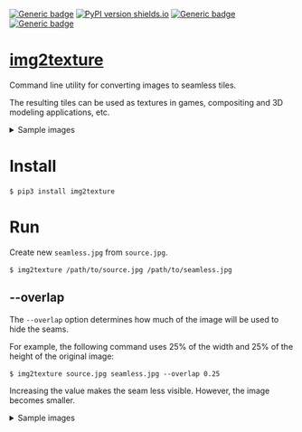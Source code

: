 [![Generic badge](https://img.shields.io/badge/status-draft-red.svg)](#)
[![PyPI version shields.io](https://img.shields.io/pypi/v/img2texture.svg)](https://pypi.python.org/pypi/img2texture/)
[![Generic badge](https://img.shields.io/badge/Python-3.7+-blue.svg)](#)
[![Generic badge](https://img.shields.io/badge/OS-Windows%20|%20macOS%20|%20Linux-blue.svg)](#)

# [img2texture](https://github.com/rtmigo/img2texture_py#readme)

Command line utility for converting images to seamless tiles.

The resulting tiles can be used as textures in games, compositing and 3D modeling applications, etc.

<details>
  <summary>Sample images</summary>

:warning: If images don't load, check out the [original of this document on GitHub](https://github.com/rtmigo/img2texture_py#readme).

### Original image x4

![Source tiled](docs/1_orion_src_2x2.jpg)

Orion galaxy by NASA/ESA, in four copies side by side. 

We cannot use the original image as an endless space background: the seams are visible.

### Converted image x4

![Converted tiled](docs/2_orion_seamless_2x2.jpg)

The result of `img2texture`, in four copies side by side. 

The image is slightly reduced in size and the edges are modified with 
alpha-blending.

Seams no longer appear when merging. The converted image can be tiled and panned in any 
direction. It will feel endless and seamless.


</details>

# Install

```
$ pip3 install img2texture
```

# Run

Create new `seamless.jpg` from `source.jpg`.
```
$ img2texture /path/to/source.jpg /path/to/seamless.jpg 
```

## --overlap

The `--overlap` option determines how much of the image will be used to hide the seams.

For example, the following command uses 25% of the width and 25% of the height 
of the original image:

```
$ img2texture source.jpg seamless.jpg --overlap 0.25 
```

Increasing the value makes the seam less visible. However, the image becomes smaller.

<details>
  <summary>Sample images</summary>

:warning: If images don't load, check out the [original of this document on GitHub](https://github.com/rtmigo/img2texture_py#readme).

### --overlap 0.05

The 5% seam.

![--overlap 0.05](docs/3_orion_05_2x2.jpg)



### --overlap 0.4

The 40% seam.

![--overlap 40](docs/3_orion_40_2x2.jpg)

</details>